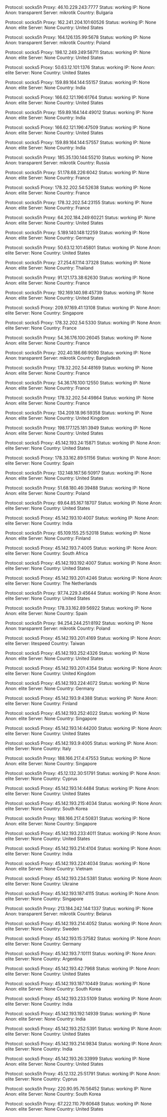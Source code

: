 Protocol: socks5h
Proxy: 46.10.229.243:7777
Status: working
IP: None
Anon: transparent
Server: mikrotik
Country: Bulgaria

Protocol: socks5h
Proxy: 162.241.204.101:60526
Status: working
IP: None
Anon: elite
Server: None
Country: United States

Protocol: socks5h
Proxy: 164.126.135.99:5678
Status: working
IP: None
Anon: transparent
Server: mikrotik
Country: Poland

Protocol: socks5
Proxy: 198.12.249.249:58711
Status: working
IP: None
Anon: elite
Server: None
Country: United States

Protocol: socks5
Proxy: 50.63.12.101:1376
Status: working
IP: None
Anon: elite
Server: None
Country: United States

Protocol: socks5
Proxy: 159.89.164.144:55157
Status: working
IP: None
Anon: elite
Server: None
Country: India

Protocol: socks5
Proxy: 166.62.121.196:61764
Status: working
IP: None
Anon: elite
Server: None
Country: United States

Protocol: socks5h
Proxy: 159.89.164.144:49012
Status: working
IP: None
Anon: elite
Server: None
Country: India

Protocol: socks5
Proxy: 166.62.121.196:47509
Status: working
IP: None
Anon: elite
Server: None
Country: United States

Protocol: socks5
Proxy: 159.89.164.144:57557
Status: working
IP: None
Anon: elite
Server: None
Country: India

Protocol: socks5h
Proxy: 185.35.130.144:55210
Status: working
IP: None
Anon: transparent
Server: mikrotik
Country: Russia

Protocol: socks5h
Proxy: 51.178.68.226:6042
Status: working
IP: None
Anon: elite
Server: None
Country: France

Protocol: socks5
Proxy: 178.32.202.54:52638
Status: working
IP: None
Anon: elite
Server: None
Country: France

Protocol: socks5h
Proxy: 178.32.202.54:23155
Status: working
IP: None
Anon: elite
Server: None
Country: France

Protocol: socks5h
Proxy: 64.202.184.249:60221
Status: working
IP: None
Anon: elite
Server: None
Country: United States

Protocol: socks5h
Proxy: 5.189.140.148:12259
Status: working
IP: None
Anon: elite
Server: None
Country: Germany

Protocol: socks5h
Proxy: 50.63.12.101:45801
Status: working
IP: None
Anon: elite
Server: None
Country: United States

Protocol: socks5h
Proxy: 27.254.67.114:37328
Status: working
IP: None
Anon: elite
Server: None
Country: Thailand

Protocol: socks5h
Proxy: 91.121.173.38:62630
Status: working
IP: None
Anon: elite
Server: None
Country: France

Protocol: socks5h
Proxy: 192.169.140.98:45739
Status: working
IP: None
Anon: elite
Server: None
Country: United States

Protocol: socks5
Proxy: 209.97.169.41:13108
Status: working
IP: None
Anon: elite
Server: None
Country: Singapore

Protocol: socks5
Proxy: 178.32.202.54:5330
Status: working
IP: None
Anon: elite
Server: None
Country: France

Protocol: socks5h
Proxy: 54.36.176.100:26045
Status: working
IP: None
Anon: elite
Server: None
Country: France

Protocol: socks5h
Proxy: 202.40.186.66:9090
Status: working
IP: None
Anon: transparent
Server: mikrotik
Country: Bangladesh

Protocol: socks5h
Proxy: 178.32.202.54:48169
Status: working
IP: None
Anon: elite
Server: None
Country: France

Protocol: socks5h
Proxy: 54.36.176.100:12550
Status: working
IP: None
Anon: elite
Server: None
Country: France

Protocol: socks5h
Proxy: 178.32.202.54:49864
Status: working
IP: None
Anon: elite
Server: None
Country: France

Protocol: socks5h
Proxy: 134.209.18.96:59358
Status: working
IP: None
Anon: elite
Server: None
Country: United Kingdom

Protocol: socks5h
Proxy: 198.177.125.181:3949
Status: working
IP: None
Anon: elite
Server: None
Country: United States

Protocol: socks5
Proxy: 45.142.193.24:15871
Status: working
IP: None
Anon: elite
Server: None
Country: United States

Protocol: socks5
Proxy: 178.33.162.89:51156
Status: working
IP: None
Anon: elite
Server: None
Country: Spain

Protocol: socks5h
Proxy: 132.148.167.56:50917
Status: working
IP: None
Anon: elite
Server: None
Country: United States

Protocol: socks5h
Proxy: 51.68.180.46:39488
Status: working
IP: None
Anon: elite
Server: None
Country: Poland

Protocol: socks5h
Proxy: 69.64.85.167:18707
Status: working
IP: None
Anon: elite
Server: None
Country: United States

Protocol: socks5
Proxy: 45.142.193.10:4007
Status: working
IP: None
Anon: elite
Server: None
Country: India

Protocol: socks5h
Proxy: 65.109.155.25:52018
Status: working
IP: None
Anon: elite
Server: None
Country: Finland

Protocol: socks5
Proxy: 45.142.193.7:4005
Status: working
IP: None
Anon: elite
Server: None
Country: South Africa

Protocol: socks5
Proxy: 45.142.193.192:4007
Status: working
IP: None
Anon: elite
Server: None
Country: United States

Protocol: socks5
Proxy: 45.142.193.201:4246
Status: working
IP: None
Anon: elite
Server: None
Country: The Netherlands

Protocol: socks5h
Proxy: 97.74.229.3:45644
Status: working
IP: None
Anon: elite
Server: None
Country: United States

Protocol: socks5h
Proxy: 178.33.162.89:56922
Status: working
IP: None
Anon: elite
Server: None
Country: Spain

Protocol: socks5h
Proxy: 94.254.244.251:8192
Status: working
IP: None
Anon: transparent
Server: mikrotik
Country: Poland

Protocol: socks5
Proxy: 45.142.193.201:4169
Status: working
IP: None
Anon: elite
Server: litespeed
Country: Taiwan

Protocol: socks5
Proxy: 45.142.193.252:4326
Status: working
IP: None
Anon: elite
Server: None
Country: United States

Protocol: socks5
Proxy: 45.142.193.201:4354
Status: working
IP: None
Anon: elite
Server: None
Country: United Kingdom

Protocol: socks5
Proxy: 45.142.193.224:4072
Status: working
IP: None
Anon: elite
Server: None
Country: Germany

Protocol: socks5
Proxy: 45.142.193.9:4388
Status: working
IP: None
Anon: elite
Server: None
Country: Finland

Protocol: socks5
Proxy: 45.142.193.252:4022
Status: working
IP: None
Anon: elite
Server: None
Country: Singapore

Protocol: socks5
Proxy: 45.142.193.14:44200
Status: working
IP: None
Anon: elite
Server: None
Country: United States

Protocol: socks5
Proxy: 45.142.193.9:4005
Status: working
IP: None
Anon: elite
Server: None
Country: Italy

Protocol: socks5h
Proxy: 188.166.217.4:47553
Status: working
IP: None
Anon: elite
Server: None
Country: Singapore

Protocol: socks5h
Proxy: 45.12.132.30:51791
Status: working
IP: None
Anon: elite
Server: None
Country: Cyprus

Protocol: socks5
Proxy: 45.142.193.14:4484
Status: working
IP: None
Anon: elite
Server: None
Country: United States

Protocol: socks5
Proxy: 45.142.193.215:4034
Status: working
IP: None
Anon: elite
Server: None
Country: South Korea

Protocol: socks5h
Proxy: 188.166.217.4:50831
Status: working
IP: None
Anon: elite
Server: None
Country: Singapore

Protocol: socks5
Proxy: 45.142.193.233:4011
Status: working
IP: None
Anon: elite
Server: None
Country: United States

Protocol: socks5
Proxy: 45.142.193.214:4104
Status: working
IP: None
Anon: elite
Server: None
Country: India

Protocol: socks5
Proxy: 45.142.193.224:4034
Status: working
IP: None
Anon: elite
Server: None
Country: Vietnam

Protocol: socks5
Proxy: 45.142.193.234:5381
Status: working
IP: None
Anon: elite
Server: None
Country: Ukraine

Protocol: socks5
Proxy: 45.142.193.187:4115
Status: working
IP: None
Anon: elite
Server: None
Country: Singapore

Protocol: socks5h
Proxy: 213.184.242.144:1337
Status: working
IP: None
Anon: transparent
Server: mikrotik
Country: Belarus

Protocol: socks5
Proxy: 45.142.193.214:4052
Status: working
IP: None
Anon: elite
Server: None
Country: Sweden

Protocol: socks5
Proxy: 45.142.193.15:37582
Status: working
IP: None
Anon: elite
Server: None
Country: Germany

Protocol: socks5
Proxy: 45.142.193.7:10111
Status: working
IP: None
Anon: elite
Server: None
Country: Argentina

Protocol: socks5
Proxy: 45.142.193.42:7968
Status: working
IP: None
Anon: elite
Server: None
Country: United States

Protocol: socks5
Proxy: 45.142.193.187:10449
Status: working
IP: None
Anon: elite
Server: None
Country: South Korea

Protocol: socks5
Proxy: 45.142.193.233:5109
Status: working
IP: None
Anon: elite
Server: None
Country: India

Protocol: socks5
Proxy: 45.142.193.192:14939
Status: working
IP: None
Anon: elite
Server: None
Country: India

Protocol: socks5
Proxy: 45.142.193.252:5391
Status: working
IP: None
Anon: elite
Server: None
Country: United States

Protocol: socks5
Proxy: 45.142.193.214:9834
Status: working
IP: None
Anon: elite
Server: None
Country: India

Protocol: socks5
Proxy: 45.142.193.26:33999
Status: working
IP: None
Anon: elite
Server: None
Country: United States

Protocol: socks5h
Proxy: 45.12.132.25:51791
Status: working
IP: None
Anon: elite
Server: None
Country: Cyprus

Protocol: socks5h
Proxy: 220.90.95.76:56452
Status: working
IP: None
Anon: elite
Server: None
Country: South Korea

Protocol: socks5h
Proxy: 67.222.110.79:60648
Status: working
IP: None
Anon: elite
Server: None
Country: United States

